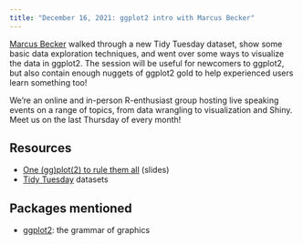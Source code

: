 ```yaml
---
title: "December 16, 2021: ggplot2 intro with Marcus Becker"
---
```


[Marcus Becker](https://twitter.com/mabecker89) walked through a new Tidy Tuesday dataset, show some basic data exploration techniques, and went over some ways to visualize the data in ggplot2. The session will be useful for newcomers to ggplot2, but also contain enough nuggets of ggplot2 gold to help experienced users learn something too!


We’re an online and in-person R-enthusiast group hosting live speaking events on a range of topics, from data wrangling to visualization and Shiny. Meet us on the last Thursday of every month!

## Resources

- [One (gg)plot(2) to rule them all](https://yegrug.github.io/data-vis-practice/ggplot2-intro_2021-12-16.html#1) (slides)
- [Tidy Tuesday](https://github.com/rfordatascience/tidytuesday) datasets

## Packages mentioned

- [ggplot2](https://CRAN.R-project.org/package=ggplot2): the grammar of graphics
